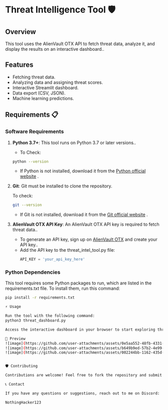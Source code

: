 # Threat Intelligence Tool 🛡️

## Overview
This tool uses the AlienVault OTX API to fetch threat data, analyze it, and display the results on an interactive dashboard..

## Features
- Fetching threat data.
- Analyzing data and assigning threat scores.
- Interactive Streamlit dashboard.
- Data export (CSV, JSON).
- Machine learning predictions.

## Requirements 📋

### Software Requirements
1. **Python 3.7+**:  This tool runs on Python 3.7 or later versions..
   -  To Check:
     ```bash
     python --version
     ```
   - If Python is not installed, download it from the [Python official website](https://www.python.org/downloads/) .

2. **Git**: Git must be installed to clone the repository.

    To check:
     ```bash
     git --version
     ```
   - If Git is not installed, download it from the [Git official website](https://git-scm.com/downloads) .

3. **AlienVault OTX API Key**: An AlienVault OTX API key is required to fetch threat data..
   - To generate an API key, sign up on [AlienVault OTX](https://otx.alienvault.com/api/) and create your API key..
   - Add the API key to the threat_intel_tool.py file:
     ```python
     API_KEY = 'your_api_key_here'
     ```

### Python Dependencies
This tool requires some Python packages to run, which are listed in the requirements.txt file. To install them, run this command:
```bash
pip install -r requirements.txt

⚡ Usage

Run the tool with the following command:
python3 threat_dashboard.py

Access the interactive dashboard in your browser to start exploring threat intelligence.

📸 Preview
![image](https://github.com/user-attachments/assets/0e5aa552-48fb-4331-8965-8f6eae0a85f7)
![image](https://github.com/user-attachments/assets/b649b9ed-57b2-4e99-a737-8a0bc579e9f7)
![image](https://github.com/user-attachments/assets/002244bb-1162-435d-af91-6c012f2cf95d)


🛡️ Contributing

Contributions are welcome! Feel free to fork the repository and submit a pull request.

📞 Contact

If you have any questions or suggestions, reach out to me on Discord:

NothingHacker123

